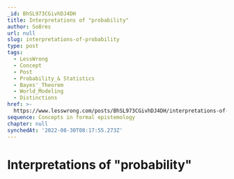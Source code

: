 ```yaml
---
_id: BhSL973CGivhDJ4DH
title: Interpretations of "probability"
author: So8res
url: null
slug: interpretations-of-probability
type: post
tags:
  - LessWrong
  - Concept
  - Post
  - Probability_& Statistics
  - Bayes'_Theorem
  - World_Modeling
  - Distinctions
href: >-
  https://www.lesswrong.com/posts/BhSL973CGivhDJ4DH/interpretations-of-probability
sequence: Concepts in formal epistemology
chapter: null
synchedAt: '2022-08-30T08:17:55.273Z'
---
```


# Interpretations of "probability"
